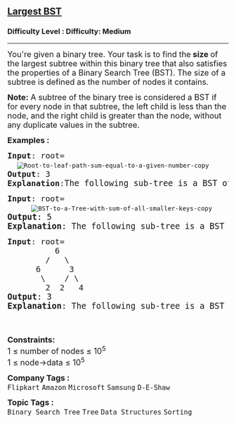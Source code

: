 <h2><a href="https://www.geeksforgeeks.org/problems/largest-bst/1">Largest BST</a></h2><h3>Difficulty Level : Difficulty: Medium</h3><hr><div class="problems_problem_content__Xm_eO"><p><span style="font-size: 18px;">You're given a binary tree. Your task is to find the<strong> size </strong>of the largest subtree within this binary tree that also satisfies the properties of a Binary Search Tree (BST). </span><span style="font-size: 18px;">The size of a subtree is defined as the number of nodes it contains.</span></p>
<p><span style="font-size: 18px;"><strong>Note:</strong> A subtree of the binary tree is considered a BST if for every node in that subtree, the left child is less than the node, and the right child is greater than the node, without any duplicate values in the subtree.</span></p>
<p><span style="font-size: 18px;"><strong>Examples :</strong></span></p>
<pre><span style="font-size: 18px;"><strong>Input</strong>: root=<br>  </span><img src="https://media.geeksforgeeks.org/wp-content/uploads/20241007154946544659/Root-to-leaf-path-sum-equal-to-a-given-number-copy.webp" alt="Root-to-leaf-path-sum-equal-to-a-given-number-copy"><br><span style="font-size: 18px;"><strong>Output</strong>: 3</span><br><span style="font-size: 18px;"><strong>Explanation</strong>:</span><span style="font-size: 14pt;">The following sub-tree is a BST of size 3: </span><img style="font-family: -apple-system, BlinkMacSystemFont, 'Segoe UI', Roboto, Oxygen, Ubuntu, Cantarell, 'Open Sans', 'Helvetica Neue', sans-serif;" src="https://media.geeksforgeeks.org/wp-content/uploads/20241008164418969970/Balance-a-Binary-Search-Tree-3-copy.webp" alt="Balance-a-Binary-Search-Tree-3-copy"></pre>
<pre><span style="font-size: 18px;"><strong>Input</strong>: root=<br>     </span><img src="https://media.geeksforgeeks.org/wp-content/uploads/20241008164333482753/BST-to-a-Tree-with-sum-of-all-smaller-keys-copy.webp" alt="BST-to-a-Tree-with-sum-of-all-smaller-keys-copy"><br><span style="font-size: 14pt;"><strong>Output</strong>: 5</span><br><span style="font-size: 14pt;"><strong>Explanation</strong>: The following sub-tree is a BST of size 5: </span><img style="font-family: -apple-system, BlinkMacSystemFont, 'Segoe UI', Roboto, Oxygen, Ubuntu, Cantarell, 'Open Sans', 'Helvetica Neue', sans-serif;" src="https://media.geeksforgeeks.org/wp-content/uploads/20241007154946646878/Iterative-Postorder-Traversal-copy.webp" alt="Iterative-Postorder-Traversal-copy"></pre>
<pre><span style="font-size: 18px;"><strong>Input</strong>: root= <br>          6<br>        /   \<br>  &nbsp; &nbsp; 6&nbsp; &nbsp;   3&nbsp; &nbsp; &nbsp; &nbsp; &nbsp; &nbsp; &nbsp; <br>  &nbsp; &nbsp;  \    / \<br>  &nbsp; &nbsp;   2  2   4</span><br><span style="font-size: 14pt;"><strong>Output</strong>: 3</span><br><span style="font-size: 14pt;"><strong>Explanation</strong>: The following sub-tree is a BST of size 3:  3</span><br><span style="font-size: 14pt;">  &nbsp; &nbsp; &nbsp; &nbsp; &nbsp; &nbsp; &nbsp; &nbsp; &nbsp; &nbsp; &nbsp; &nbsp; &nbsp; &nbsp; &nbsp; &nbsp; &nbsp; &nbsp; &nbsp; &nbsp; &nbsp; &nbsp; &nbsp; &nbsp; &nbsp; &nbsp;  /&nbsp; &nbsp;\<br>  &nbsp; &nbsp; &nbsp; &nbsp; &nbsp; &nbsp; &nbsp; &nbsp; &nbsp; &nbsp; &nbsp; &nbsp; &nbsp; &nbsp; &nbsp; &nbsp; &nbsp; &nbsp; &nbsp; &nbsp; &nbsp; &nbsp; &nbsp; &nbsp; &nbsp;   2&nbsp; &nbsp;  4</span></pre>
<p><span style="font-size: 18px;"><strong>Constraints:</strong><br>1 ≤ number of nodes ≤ 10<sup>5</sup><br>1 ≤ node-&gt;data ≤ 10<sup>5</sup></span></p></div><p><span style=font-size:18px><strong>Company Tags : </strong><br><code>Flipkart</code>&nbsp;<code>Amazon</code>&nbsp;<code>Microsoft</code>&nbsp;<code>Samsung</code>&nbsp;<code>D-E-Shaw</code>&nbsp;<br><p><span style=font-size:18px><strong>Topic Tags : </strong><br><code>Binary Search Tree</code>&nbsp;<code>Tree</code>&nbsp;<code>Data Structures</code>&nbsp;<code>Sorting</code>&nbsp;